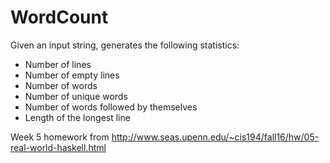 # WordCount
Given an input string, generates the following statistics:
- Number of lines
- Number of empty lines
- Number of words
- Number of unique words
- Number of words followed by themselves
- Length of the longest line

Week 5 homework from http://www.seas.upenn.edu/~cis194/fall16/hw/05-real-world-haskell.html

